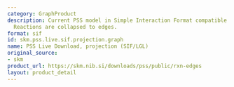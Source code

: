 ```yaml
---
category: GraphProduct
description: Current PSS model in Simple Interaction Format compatible with Cytoscape.
  Reactions are collapsed to edges.
format: sif
id: skm.pss.live.sif.projection.graph
name: PSS Live Download, projection (SIF/LGL)
original_source:
- skm
product_url: https://skm.nib.si/downloads/pss/public/rxn-edges
layout: product_detail
---
```

